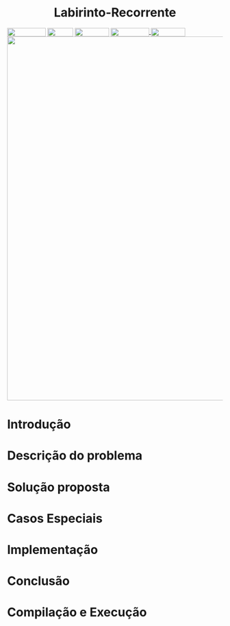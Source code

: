 <h1 align="center"> Labirinto-Recorrente </h1>
<div style="display: inline-block;">
<img align="center" height="20px" width="90px" src="https://img.shields.io/badge/Maintained%3F-yes-green.svg"/> 
<img align="center" height="20px" width="60px" src="https://img.shields.io/badge/C%2B%2B-00599C?style=for-the-badge&logo=c%2B%2B&logoColor=white"/> 
<img align="center" height="20px" width="80px" src="https://img.shields.io/badge/Made%20for-VSCode-1f425f.svg"/> 
<a href="https://github.com/Guiliard/midpy/issues">
<img align="center" height="20px" width="90px" src="https://img.shields.io/badge/contributions-welcome-brightgreen.svg?style=flat"/>
<img align="center" height="20px" width="80px" src="https://badgen.net/badge/license/MIT/green"/>
</a>
</div>
<br><div align=center>
<img src="https://user-images.githubusercontent.com/127882640/232782489-b924b25c-6224-463b-b180-1c43ec4591dd.png" width="850px">
</div>

# Introdução

# Descrição do problema

# Solução proposta

# Casos Especiais

# Implementação

# Conclusão 

# Compilação e Execução
